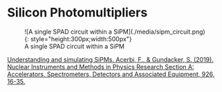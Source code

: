 # Silicon Photomultipliers

<figure markdown>
  ![A single SPAD circuit within a SiPM](./media/sipm_circuit.png){: style="height:300px;width:500px"}

  <!-- Within fig caption normal markdown linking doesn't work, instead use a href attribute -->
  <figcaption>A single SPAD circuit within a SiPM</figcaption>
</figure>


[Understanding and simulating SiPMs. Acerbi, F., & Gundacker, S. (2019). Nuclear Instruments and Methods in Physics Research Section A: Accelerators, Spectrometers, Detectors and Associated Equipment, 926, 16-35.](https://www.sciencedirect.com/science/article/pii/S0168900218317704)